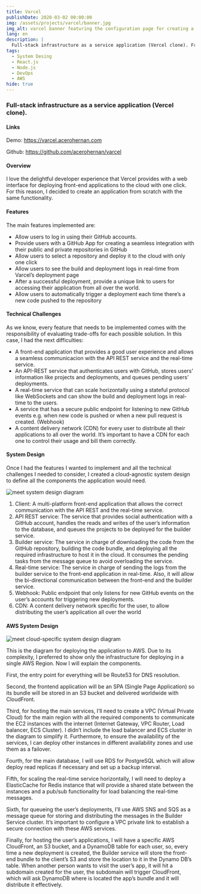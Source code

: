 ```yaml
---
title: Varcel
publishDate: 2020-03-02 00:00:00
img: /assets/projects/varcel/banner.jpg
img_alt: varcel banner featuring the configuration page for creating a deployment
lang: en
description: |
  Full-stack infrastructure as a service application (Vercel clone). Frontend with React.js, backend with Node.js and deployment in AWS.
tags:
  - System Desing
  - React.js
  - Node.js
  - DevOps
  - AWS
hide: true
---
```


### Full-stack infrastructure as a service application (Vercel clone).

#### Links

Demo: <a href="https://varcel.acerohernan.com" target="_blank">https://varcel.acerohernan.com</a>

Github: <a href="https://github.com/acerohernan/varcel" target="_blank">https://github.com/acerohernan/varcel</a>

#### Overview

I love the delightful developer experience that Vercel provides with a web interface for deploying front-end applications to the cloud with one click. For this reason, I decided to create an application from scratch with the same functionality.

#### Features

The main features implemented are:

- Allow users to log in using their GitHub accounts.
- Provide users with a GitHub App for creating a seamless integration with their public and private repositories in GitHub
- Allow users to select a repository and deploy it to the cloud with only one click
- Allow users to see the build and deployment logs in real-time from Varcel’s deployment page
- After a successful deployment, provide a unique link to users for accessing their application from all over the world.
- Allow users to automatically trigger a deployment each time there’s a new code pushed to the repository

#### Technical Challenges

As we know, every feature that needs to be implemented comes with the responsibility of evaluating trade-offs for each possible solution. In this case, I had the next difficulties:

- A front-end application that provides a good user experience and allows a seamless communicacion with the API REST service and the real-time service.
- An API-REST service that authenticates users with GitHub, stores users’ information like projects and deployments, and queues pending users’ deployments.
- A real-time service that can scale horizontally using a stateful protocol like WebSockets and can show the build and deployment logs in real-time to the users.
- A service that has a secure public endpoint for listening to new GitHub events e.g. when new code is pushed or when a new pull request is created. (Webhook)
- A content delivery network (CDN) for every user to distribute all their applications to all over the world. It’s important to have a CDN for each one to control their usage and bill them correctly.

#### System Design

Once I had the features I wanted to implement and all the technical challenges I needed to consider, I created a cloud-agnostic system design to define all the components the application would need.

<img src="/assets/projects/varcel/system-design.jpeg" alt="meet system design diagram" />

1. Client: A multi-platform front-end application that allows the correct communication with the API REST and the real-time service.
2. API REST service: The service that provides social authentication with a GitHub account, handles the reads and writes of the user’s information to the database, and queues the projects to be deployed for the builder service. 
3. Builder service: The service in charge of downloading the code from the GitHub repository, building the code bundle, and deploying all the required infrastructure to host it in the cloud. It consumes the pending tasks from the message queue to avoid overloading the service. 
4. Real-time service: The service in charge of sending the logs from the builder service to the front-end application in real-time. Also, it will allow the bi-directional communication between the front-end and the builder service.
5. Webhook: Public endpoint that only listens for new GitHub events on the user’s accounts for triggering new deployments. 
6. CDN: A content delivery network specific for the user, to allow distributing the user’s application all over the world

#### AWS System Design

<img src="/assets/projects/varcel/cloud-diagram.jpeg" alt="meet cloud-specific system design diagram" />

This is the diagram for deploying the application to AWS. Due to its complexity, I preferred to show only the infrastructure for deploying in a single AWS Region. Now I will explain the components.

First, the entry point for everything will be Route53 for DNS resolution. 

Second, the frontend application will be an SPA (Single Page Application) so its bundle will be stored in an S3 bucket and delivered worldwide with CloudFront. 

Third, for hosting the main services, I’ll need to create a VPC (Virtual Private Cloud) for the main region with all the required components to communicate the EC2 instances with the internet (Internet Gateway, VPC Router, Load balancer, ECS Cluster). I didn’t include the load balancer and ECS cluster in the diagram to simplify it. Furthermore, to ensure the availability of the services, I can deploy other instances in different availability zones and use them as a failover.

Fourth, for the main database, I will use RDS for PostgreSQL which will allow deploy read replicas if necessary and set up a backup interval.

Fifth, for scaling the real-time service horizontally, I will need to deploy a ElasticCache for Redis instance that will provide a shared state between the instances and a pub/sub functionality for load balancing the real-time messages.

Sixth, for queueing the user’s deployments, I’ll use AWS SNS and SQS as a message queue for storing and distributing the messages in the Builder Service cluster. It’s important to configure a VPC private link to establish a secure connection with these AWS services.

Finally, for hosting the user’s applications, I will have a specific AWS CloudFront, an S3 bucket, and a DynamoDB table for each user, so, every time a new deployment is created, the Builder service will store the front-end bundle to the client’s S3 and store the location to it in the Dynamo DB’s table. When another person wants to visit the user’s app, it will hit a subdomain created for the user, the subdomain will trigger CloudFront, which will ask DynamoDB where is located the app’s bundle and it will distribute it effectively.